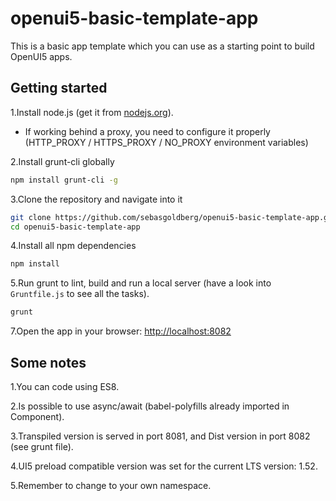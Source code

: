 # openui5-basic-template-app
This is a basic app template which you can use as a starting point to build OpenUI5 apps.

## Getting started

1.Install node.js (get it from [nodejs.org](http://nodejs.org/)).
  * If working behind a proxy, you need to configure it properly (HTTP_PROXY / HTTPS_PROXY / NO_PROXY environment variables)

2.Install grunt-cli globally

```sh
npm install grunt-cli -g
```

3.Clone the repository and navigate into it

```sh
git clone https://github.com/sebasgoldberg/openui5-basic-template-app.git
cd openui5-basic-template-app
```

4.Install all npm dependencies

```sh
npm install
```

5.Run grunt to lint, build and run a local server (have a look into `Gruntfile.js` to see all the tasks).

```sh
grunt
```

7.Open the app in your browser: [http://localhost:8082](http://localhost:8081)

## Some notes

1.You can code using ES8.

2.Is possible to use async/await (babel-polyfills already imported in Component).

3.Transpiled version is served in port 8081, and Dist version in port 8082 (see grunt file).

4.UI5 preload compatible version was set for the current LTS version: 1.52.

5.Remember to change to your own namespace.
